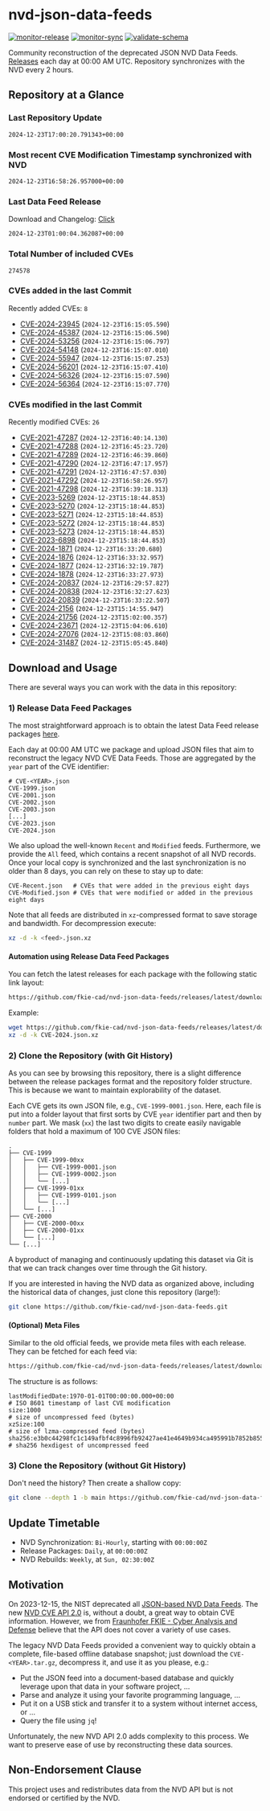 # nvd-json-data-feeds

[![monitor-release](https://github.com/fkie-cad/nvd-json-data-feeds/actions/workflows/monitor_release.yml/badge.svg)](https://github.com/fkie-cad/nvd-json-data-feeds/actions/workflows/monitor_release.yml)
[![monitor-sync](https://github.com/fkie-cad/nvd-json-data-feeds/actions/workflows/monitor_sync.yml/badge.svg)](https://github.com/fkie-cad/nvd-json-data-feeds/actions/workflows/monitor_sync.yml)
[![validate-schema](https://github.com/fkie-cad/nvd-json-data-feeds/actions/workflows/validate_schema.yml/badge.svg)](https://github.com/fkie-cad/nvd-json-data-feeds/actions/workflows/validate_schema.yml)

Community reconstruction of the deprecated JSON NVD Data Feeds.
[Releases](https://github.com/fkie-cad/nvd-json-data-feeds/releases/latest) each day at 00:00 AM UTC.
Repository synchronizes with the NVD every 2 hours.

## Repository at a Glance

### Last Repository Update

```plain
2024-12-23T17:00:20.791343+00:00
```

### Most recent CVE Modification Timestamp synchronized with NVD

```plain
2024-12-23T16:58:26.957000+00:00
```

### Last Data Feed Release

Download and Changelog: [Click](https://github.com/fkie-cad/nvd-json-data-feeds/releases/latest)

```plain
2024-12-23T01:00:04.362087+00:00
```

### Total Number of included CVEs

```plain
274578
```

### CVEs added in the last Commit

Recently added CVEs: `8`

- [CVE-2024-23945](CVE-2024/CVE-2024-239xx/CVE-2024-23945.json) (`2024-12-23T16:15:05.590`)
- [CVE-2024-45387](CVE-2024/CVE-2024-453xx/CVE-2024-45387.json) (`2024-12-23T16:15:06.590`)
- [CVE-2024-53256](CVE-2024/CVE-2024-532xx/CVE-2024-53256.json) (`2024-12-23T16:15:06.797`)
- [CVE-2024-54148](CVE-2024/CVE-2024-541xx/CVE-2024-54148.json) (`2024-12-23T16:15:07.010`)
- [CVE-2024-55947](CVE-2024/CVE-2024-559xx/CVE-2024-55947.json) (`2024-12-23T16:15:07.253`)
- [CVE-2024-56201](CVE-2024/CVE-2024-562xx/CVE-2024-56201.json) (`2024-12-23T16:15:07.410`)
- [CVE-2024-56326](CVE-2024/CVE-2024-563xx/CVE-2024-56326.json) (`2024-12-23T16:15:07.590`)
- [CVE-2024-56364](CVE-2024/CVE-2024-563xx/CVE-2024-56364.json) (`2024-12-23T16:15:07.770`)


### CVEs modified in the last Commit

Recently modified CVEs: `26`

- [CVE-2021-47287](CVE-2021/CVE-2021-472xx/CVE-2021-47287.json) (`2024-12-23T16:40:14.130`)
- [CVE-2021-47288](CVE-2021/CVE-2021-472xx/CVE-2021-47288.json) (`2024-12-23T16:45:23.720`)
- [CVE-2021-47289](CVE-2021/CVE-2021-472xx/CVE-2021-47289.json) (`2024-12-23T16:46:39.860`)
- [CVE-2021-47290](CVE-2021/CVE-2021-472xx/CVE-2021-47290.json) (`2024-12-23T16:47:17.957`)
- [CVE-2021-47291](CVE-2021/CVE-2021-472xx/CVE-2021-47291.json) (`2024-12-23T16:47:57.030`)
- [CVE-2021-47292](CVE-2021/CVE-2021-472xx/CVE-2021-47292.json) (`2024-12-23T16:58:26.957`)
- [CVE-2021-47298](CVE-2021/CVE-2021-472xx/CVE-2021-47298.json) (`2024-12-23T16:39:18.313`)
- [CVE-2023-5269](CVE-2023/CVE-2023-52xx/CVE-2023-5269.json) (`2024-12-23T15:18:44.853`)
- [CVE-2023-5270](CVE-2023/CVE-2023-52xx/CVE-2023-5270.json) (`2024-12-23T15:18:44.853`)
- [CVE-2023-5271](CVE-2023/CVE-2023-52xx/CVE-2023-5271.json) (`2024-12-23T15:18:44.853`)
- [CVE-2023-5272](CVE-2023/CVE-2023-52xx/CVE-2023-5272.json) (`2024-12-23T15:18:44.853`)
- [CVE-2023-5273](CVE-2023/CVE-2023-52xx/CVE-2023-5273.json) (`2024-12-23T15:18:44.853`)
- [CVE-2023-6898](CVE-2023/CVE-2023-68xx/CVE-2023-6898.json) (`2024-12-23T15:18:44.853`)
- [CVE-2024-1871](CVE-2024/CVE-2024-18xx/CVE-2024-1871.json) (`2024-12-23T16:33:20.680`)
- [CVE-2024-1876](CVE-2024/CVE-2024-18xx/CVE-2024-1876.json) (`2024-12-23T16:33:32.957`)
- [CVE-2024-1877](CVE-2024/CVE-2024-18xx/CVE-2024-1877.json) (`2024-12-23T16:32:19.787`)
- [CVE-2024-1878](CVE-2024/CVE-2024-18xx/CVE-2024-1878.json) (`2024-12-23T16:33:27.973`)
- [CVE-2024-20837](CVE-2024/CVE-2024-208xx/CVE-2024-20837.json) (`2024-12-23T16:29:57.827`)
- [CVE-2024-20838](CVE-2024/CVE-2024-208xx/CVE-2024-20838.json) (`2024-12-23T16:32:27.623`)
- [CVE-2024-20839](CVE-2024/CVE-2024-208xx/CVE-2024-20839.json) (`2024-12-23T16:33:22.507`)
- [CVE-2024-2156](CVE-2024/CVE-2024-21xx/CVE-2024-2156.json) (`2024-12-23T15:14:55.947`)
- [CVE-2024-21756](CVE-2024/CVE-2024-217xx/CVE-2024-21756.json) (`2024-12-23T15:02:00.357`)
- [CVE-2024-23671](CVE-2024/CVE-2024-236xx/CVE-2024-23671.json) (`2024-12-23T15:04:06.610`)
- [CVE-2024-27076](CVE-2024/CVE-2024-270xx/CVE-2024-27076.json) (`2024-12-23T15:08:03.860`)
- [CVE-2024-31487](CVE-2024/CVE-2024-314xx/CVE-2024-31487.json) (`2024-12-23T15:05:45.840`)


## Download and Usage

There are several ways you can work with the data in this repository:

### 1) Release Data Feed Packages

The most straightforward approach is to obtain the latest Data Feed release packages [here](https://github.com/fkie-cad/nvd-json-data-feeds/releases/latest).

Each day at 00:00 AM UTC we package and upload JSON files that aim to reconstruct the legacy NVD CVE Data Feeds.
Those are aggregated by the `year` part of the CVE identifier:

```
# CVE-<YEAR>.json
CVE-1999.json
CVE-2001.json
CVE-2002.json
CVE-2003.json
[...]
CVE-2023.json
CVE-2024.json
```

We also upload the well-known `Recent` and `Modified` feeds.
Furthermore, we provide the `All` feed, which contains a recent snapshot of all NVD records.
Once your local copy is synchronized and the last synchronization is no older than 8 days, you can rely on these to stay up to date:

```plain
CVE-Recent.json   # CVEs that were added in the previous eight days
CVE-Modified.json # CVEs that were modified or added in the previous eight days
```

Note that all feeds are distributed in `xz`-compressed format to save storage and bandwidth.
For decompression execute:

```sh
xz -d -k <feed>.json.xz
```

#### Automation using Release Data Feed Packages

You can fetch the latest releases for each package with the following static link layout:

```sh
https://github.com/fkie-cad/nvd-json-data-feeds/releases/latest/download/CVE-<YEAR>.json.xz
```

Example:

```sh
wget https://github.com/fkie-cad/nvd-json-data-feeds/releases/latest/download/CVE-2024.json.xz
xz -d -k CVE-2024.json.xz
```

### 2) Clone the Repository (with Git History)

As you can see by browsing this repository, there is a slight difference between the release packages format and the repository folder structure.
This is because we want to maintain explorability of the dataset.

Each CVE gets its own JSON file, e.g., `CVE-1999-0001.json`.
Here, each file is put into a folder layout that first sorts by CVE `year` identifier part and then by `number` part.
We mask (`xx`) the last two digits to create easily navigable folders that hold a maximum of 100 CVE JSON files:

```plain
.
├── CVE-1999
│   ├── CVE-1999-00xx
│   │   ├── CVE-1999-0001.json
│   │   ├── CVE-1999-0002.json
│   │   └── [...]
│   ├── CVE-1999-01xx
│   │   ├── CVE-1999-0101.json
│   │   └── [...]
│   └── [...]
├── CVE-2000
│   ├── CVE-2000-00xx
│   ├── CVE-2000-01xx
│   └── [...]
└── [...]
```

A byproduct of managing and continuously updating this dataset via Git is that we can track changes over time through the Git history.

If you are interested in having the NVD data as organized above, including the historical data of changes, just clone this repository (large!):

```sh
git clone https://github.com/fkie-cad/nvd-json-data-feeds.git
```

#### (Optional) Meta Files

Similar to the old official feeds, we provide meta files with each release. They can be fetched for each feed via:

```sh
https://github.com/fkie-cad/nvd-json-data-feeds/releases/latest/download/CVE-<YEAR>.meta
```

The structure is as follows:

```plain
lastModifiedDate:1970-01-01T00:00:00.000+00:00                          # ISO 8601 timestamp of last CVE modification
size:1000                                                               # size of uncompressed feed (bytes)
xzSize:100                                                              # size of lzma-compressed feed (bytes)
sha256:e3b0c44298fc1c149afbf4c8996fb92427ae41e4649b934ca495991b7852b855 # sha256 hexdigest of uncompressed feed
```

### 3) Clone the Repository (without Git History)

Don't need the history? Then create a shallow copy:

```sh
git clone --depth 1 -b main https://github.com/fkie-cad/nvd-json-data-feeds.git
```


## Update Timetable

* NVD Synchronization: `Bi-Hourly`, starting with `00:00:00Z`
* Release Packages: `Daily`, at `00:00:00Z`
* NVD Rebuilds: `Weekly`, at `Sun, 02:30:00Z`


## Motivation

On 2023-12-15, the NIST deprecated all [JSON-based NVD Data Feeds](https://nvd.nist.gov/vuln/data-feeds#divRetirementBanner-1).
The new [NVD CVE API 2.0](https://nvd.nist.gov/developers/vulnerabilities) is, without a doubt, a great way to obtain CVE information.
However, we from [Fraunhofer FKIE - Cyber Analysis and Defense](https://www.fkie.fraunhofer.de/en/departments/cad.html) believe that the API does not cover a variety of use cases.

The legacy NVD Data Feeds provided a convenient way to quickly obtain a complete, file-based offline database snapshot; just download the `CVE-<YEAR>.tar.gz`, decompress it, and use it as you please, e.g.:

- Put the JSON feed into a document-based database and quickly leverage upon that data in your software project, ...
- Parse and analyze it using your favorite programming language, ...
- Put it on a USB stick and transfer it to a system without internet access, or ...
- Query the file using `jq`!

Unfortunately, the new NVD API 2.0 adds complexity to this process.
We want to preserve ease of use by reconstructing these data sources.

## Non-Endorsement Clause

This project uses and redistributes data from the NVD API but is not endorsed or certified by the NVD.